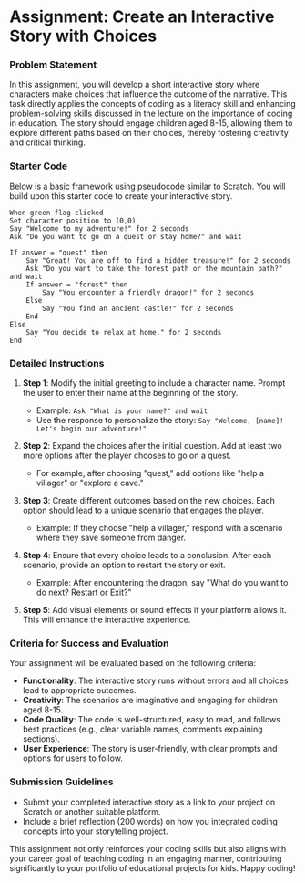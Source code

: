# Assignment: Create an Interactive Story with Choices

### Problem Statement
In this assignment, you will develop a short interactive story where characters make choices that influence the outcome of the narrative. This task directly applies the concepts of coding as a literacy skill and enhancing problem-solving skills discussed in the lecture on the importance of coding in education. The story should engage children aged 8-15, allowing them to explore different paths based on their choices, thereby fostering creativity and critical thinking.

### Starter Code
Below is a basic framework using pseudocode similar to Scratch. You will build upon this starter code to create your interactive story.

```plaintext
When green flag clicked
Set character position to (0,0)
Say "Welcome to my adventure!" for 2 seconds
Ask "Do you want to go on a quest or stay home?" and wait

If answer = "quest" then
    Say "Great! You are off to find a hidden treasure!" for 2 seconds
    Ask "Do you want to take the forest path or the mountain path?" and wait
    If answer = "forest" then
        Say "You encounter a friendly dragon!" for 2 seconds
    Else
        Say "You find an ancient castle!" for 2 seconds
    End
Else
    Say "You decide to relax at home." for 2 seconds
End
```

### Detailed Instructions
1. **Step 1**: Modify the initial greeting to include a character name. Prompt the user to enter their name at the beginning of the story.
   - Example: `Ask "What is your name?" and wait`
   - Use the response to personalize the story: `Say "Welcome, [name]! Let's begin our adventure!"`

2. **Step 2**: Expand the choices after the initial question. Add at least two more options after the player chooses to go on a quest.
   - For example, after choosing "quest," add options like "help a villager" or "explore a cave."

3. **Step 3**: Create different outcomes based on the new choices. Each option should lead to a unique scenario that engages the player.
   - Example: If they choose "help a villager," respond with a scenario where they save someone from danger.

4. **Step 4**: Ensure that every choice leads to a conclusion. After each scenario, provide an option to restart the story or exit.
   - Example: After encountering the dragon, say "What do you want to do next? Restart or Exit?"

5. **Step 5**: Add visual elements or sound effects if your platform allows it. This will enhance the interactive experience.

### Criteria for Success and Evaluation
Your assignment will be evaluated based on the following criteria:

- **Functionality**: The interactive story runs without errors and all choices lead to appropriate outcomes.
- **Creativity**: The scenarios are imaginative and engaging for children aged 8-15.
- **Code Quality**: The code is well-structured, easy to read, and follows best practices (e.g., clear variable names, comments explaining sections).
- **User Experience**: The story is user-friendly, with clear prompts and options for users to follow.

### Submission Guidelines
- Submit your completed interactive story as a link to your project on Scratch or another suitable platform.
- Include a brief reflection (200 words) on how you integrated coding concepts into your storytelling project.

This assignment not only reinforces your coding skills but also aligns with your career goal of teaching coding in an engaging manner, contributing significantly to your portfolio of educational projects for kids. Happy coding!